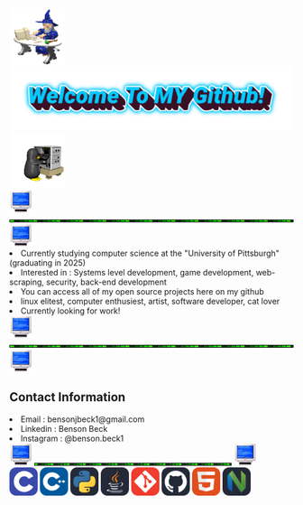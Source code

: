 <div>
  <img width="100" height="100" src="https://github.com/BensonJBeck/BensonJBeck/blob/main/images/wizard.gif">
  <img width="500" src="https://github.com/BensonJBeck/BensonJBeck/blob/main/images/welcome_banner.png">
  <img width="100" height="100" src="https://github.com/BensonJBeck/BensonJBeck/blob/main/images/penguin.gif">
</div>

<div>
  <img width="40" src="https://github.com/BensonJBeck/BensonJBeck/blob/main/images/computer.gif">
  <img width="650" height="5"src="https://github.com/BensonJBeck/BensonJBeck/blob/main/images/loading.gif">
  <img width="40"src="https://github.com/BensonJBeck/BensonJBeck/blob/main/images/computer.gif">
</div>

<div>
  <li>Currently studying computer science at the "University of Pittsburgh" (graduating in 2025)</li>
  <li>Interested in : Systems level development, game development, web-scraping, security, back-end development</li>
  <li>You can access all of my open source projects here on my github</li>
  <li>linux elitest, computer enthusiest, artist, software developer, cat lover</li>
  <li>Currently looking for work!</li>
</div>

<div>
  <img width="40" src="https://github.com/BensonJBeck/BensonJBeck/blob/main/images/computer.gif">
  <img width="650" height="5"src="https://github.com/BensonJBeck/BensonJBeck/blob/main/images/loading.gif">
  <img width="40"src="https://github.com/BensonJBeck/BensonJBeck/blob/main/images/computer.gif">
</div>

<div>
  <h2>Contact Information</h2>
  <li>Email : bensonjbeck1@gmail.com</li>
  <li>Linkedin : Benson Beck</li>
  <li>Instagram : @benson.beck1</li>
</div>

<div>
  <img width="40" src="https://github.com/BensonJBeck/BensonJBeck/blob/main/images/computer.gif">
  <img width="350" height="5"src="https://github.com/BensonJBeck/BensonJBeck/blob/main/images/loading.gif">
  <img width="40"src="https://github.com/BensonJBeck/BensonJBeck/blob/main/images/computer.gif">
</div>

<div>
  <img width="50" src="https://github.com/BensonJBeck/BensonJBeck/blob/main/images/C.svg">
  <img width="50" src="https://github.com/BensonJBeck/BensonJBeck/blob/main/images/CPP.svg">
  <img width="50" src="https://github.com/BensonJBeck/BensonJBeck/blob/main/images/Python-Dark.svg">
  <img width="50" src="https://github.com/BensonJBeck/BensonJBeck/blob/main/images/Java-Dark.svg">
  <img width="50" src="https://github.com/BensonJBeck/BensonJBeck/blob/main/images/Git.svg">
  <img width="50" src="https://github.com/BensonJBeck/BensonJBeck/blob/main/images/Github-Dark.svg">
  <img width="50" src="https://github.com/BensonJBeck/BensonJBeck/blob/main/images/HTML.svg">
  <img width="50" src="https://github.com/BensonJBeck/BensonJBeck/blob/main/images/NeoVim-Dark.svg">
</div>
